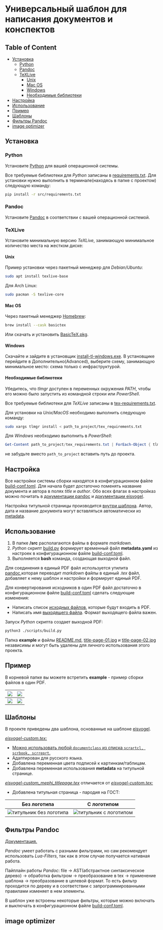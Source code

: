 # Универсальный шаблон для написания документов и конспектов <!-- omit in toc -->

## Table of Content <!-- omit in toc -->

- [Установка](#установка)
  - [Python](#python)
  - [Pandoc](#pandoc)
  - [TeXLive](#texlive)
    - [Unix](#unix)
    - [Mac OS](#mac-os)
    - [Windows](#windows)
    - [Необходимые библиотеки](#необходимые-библиотеки)
- [Настройка](#настройка)
- [Использование](#использование)
- [Пример](#пример)
- [Шаблоны](#шаблоны)
- [Фильтры Pandoc](#фильтры-pandoc)
- [image optimizer](#image-optimizer)

## Установка

### Python

Установите [Python](https://www.python.org) для вашей операционной системы.

Все требуемые библиотеки для *Python* записаны в [requirements.txt](scripts/requirements.txt). Для установки нужно выполнить в терминале(находясь в папке с проектом) следующую команду:

```bash
pip install -r src/requirements.txt
```

### Pandoc

Установите [Pandoc](https://pandoc.org/getting-started.html) в соответствии с вашей операционной системой.

### TeXLive

Установите минимальную версию *TeXLive*, занимающую минимальное количество места на жестком диске:

#### Unix

Пример установки через пакетный менеджер для *Debian*/*Ubuntu*:
```bash
sudo apt install texlive-base
```

Для Arch Linux:
```bash
sudo pacman -S texlive-core
```

#### Mac OS

Через пакетный менеджер [Homebrew](https://brew.sh):
```bash
brew install --cask basictex
```

Или скачать и установить [BasicTeX.pkg](https://tug.org/mactex/morepackages.html).

#### Windows

Скачайте и зайдите в установщик [install-tl-windows.exe](https://tug.org/texlive/windows.html).
В установщике перейдите в Дополнительно(Advanced), выберите схему, занимающую минимальное место: схема только с инфраструктурой.

#### Необходимые библиотеки

Убедитесь, что *tlmgr* доступен в переменных окружения *PATH*, чтобы его можно было запустить из командной строки или *PowerShell*.

Все требуемые библиотеки для *TeXLive* записаны в [tex-requirements.txt](/tex_requirements.txt). 

Для установки на *Unix*/*MacOS* необходимо выполнить следующую команду:

```bash
sudo xargs tlmgr install < path_to_project/tex_requirements.txt
```

Для *Windows* необходимо выполнить в *PowerShell*:
```powershell
Get-Content path_to_project/tex_requirements.txt | ForEach-Object { tlmgr install $_ }
```

не забудьте вместо ```path_to_project``` вставить путь до проекта.

## Настройка

Все настройки системы сборки находятся в конфигурационном файле [build-conf.toml](/build-conf.toml).
Для начала будет достаточно поменять название документа и автора в полях *title* и *author*.
Обо всех флагах в настройказ можно почитать в [документации pandoc](https://pandoc.org/MANUAL.html) и [документации eisvogel](https://github.com/Wandmalfarbe/pandoc-latex-template/tree/master?tab=readme-ov-file#custom-template-variables).

Настройка титульной страницы производится [внутри шаблона](https://github.com/retrobannerS/pandoc_markdown_build_system/blob/ded753f9a8533638d43d701d4dcefb816eeff9af/templates/eisvogel-custom.tex#L934C1-L1014C1).
Автор, дата и название документа могут вставляться автоматически из [metadata](https://github.com/retrobannerS/pandoc_markdown_build_system/blob/ded753f9a8533638d43d701d4dcefb816eeff9af/build-conf.toml#L21C1-L27C12).

## Использование

1. В папке **/src** располагаются файлы в формате *markdown*. 
2. *Python* скрипт [build.py](/scripts/build.py) формирует временный файл **metadata.yaml** из настроек в конфигурационном файле [build-conf.toml](/build-conf.toml).
3. Выполняется **bash** команда, создающая выходной файл.

Для соединения в единый PDF файл используется утилита [pandoc](https://pandoc.org/index.html),которая переводит *markdown* файлы в единый *.tex* файл, добавляет к нему шаблон и настройки и формирует единый PDF.

Для конвертирования исходников в один PDF файл достаточно в конфигурационном файле [build-conf.toml](/build-conf.toml) сделать следующие изменения:

- Написать список [исходных файлов](https://github.com/retrobannerS/pandoc_markdown_build_system/blob/b6f20ad9705f2a0121f4a6074b35cc94c12a4a3e/build-conf.toml#L18), которые будут входить в PDF.
- Написать имя [выходящего файла](https://github.com/retrobannerS/pandoc_markdown_build_system/blob/b6f20ad9705f2a0121f4a6074b35cc94c12a4a3e/build-conf.toml#L18). Формат выходящего файла важен.

Запуск *Python* скрипта создает выходной PDF:

```bash
python3 ./scripts/build.py
```

Папка **example** и файлы [README.md](/README.md), [title-page-01.jpg](/title-page-01.jpg) и [title-page-02.jpg](/title-page-02.jpg) независимы и могут быть удалены для личного использования этого проекта.

## Пример

В корневой папке вы можете встретить **example** - пример сборки файлов в один PDF.

| ![](/example1.jpg) | ![](/example2.jpg) |
| ------------------ | ------------------ |
| ![](/example3.jpg) | ![](/example4.jpg) |

## Шаблоны

В проекте приведены два шаблона, основанные на шаблоне [eisvogel](https://github.com/Wandmalfarbe/pandoc-latex-template/tree/master?tab=readme-ov-file#custom-template-variables).

[*eisvogel-custom.tex:*](/templates/eisvogel-custom.tex)
- [Можно использовать любой ```documentclass``` из списка ```scrartcl, scrbook, scrreprt```.](https://github.com/retrobannerS/pandoc_markdown_build_system/blob/b6f20ad9705f2a0121f4a6074b35cc94c12a4a3e/templates/eisvogel-custom.tex#L73C1-L73C99)
- Адаптирован для русского языка.
- Добавлена переменная цвета подписей к картинкам/таблицам.
- Добавлена переменная использования **metadata** на титульной странице.

[*eisvogel-custom_mephi_titlepage.tex*](/templates/eisvogel-custom_mephi_titlepage.tex)
отличается от [*eisvogel-custom.tex:*](/templates/eisvogel-custom.tex)
- Добавлена титульная страница - пародия на ГОСТ:

| Без логотипа                                  | С логотипом                                  |
| --------------------------------------------- | -------------------------------------------- |
| ![титульник без логотипа](/title-page-01.jpg) | ![титульник с логотипом](/title-page-02.jpg) |

## Фильтры Pandoc

<u>[Документация.](https://pandoc.org/filters.html)</u>

*Pandoc* умеет работать с разными фильтрами, но сам рекомендует использовать *Lua-Filters*, так как в этом случае получается нативная работа.

Пайплайн работы *Pandoc*: file $\longrightarrow$ AST(абстрактное синтаксическое дерево) $\longrightarrow$ обработка фильтром $\longrightarrow$ преобразование в tex $\longrightarrow$ применение шаблона $\longrightarrow$ преобразование в целевой формат. То есть фильтр проходится по дереву и в соответствии с запрограммированными правилами изменяет в нем элементы.

В шаблон уже встроены некоторые фильтры, которые можно включать и выключать в конфигурационном файле [build-conf.toml](/build-conf.toml).

## image optimizer